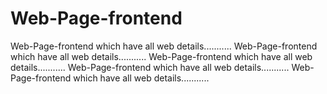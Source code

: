 # Web-Page-frontend
Web-Page-frontend which have all web details...........
Web-Page-frontend which have all web details...........
Web-Page-frontend which have all web details...........
Web-Page-frontend which have all web details...........
Web-Page-frontend which have all web details...........

